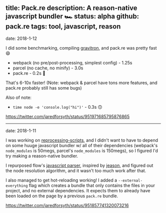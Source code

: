 title: Pack.re
description: A reason-native javascript bundler 🏎
status: alpha
github: pack.re
tags: tool, javascript, reason
---
date: 2018-1-12

I did some benchmarking, compiling [gravitron](/projects/gravitron/), and pack.re was pretty fast 😄

- webpack (no pre/post-processing, simplest config) - 1.25s
- parcel (no cache, no minify) - 3.0s
- pack.re - 0.2s 🚀

That's 6-10x faster! (Note: webpack & parcel have tons more features, and pack.re probably still has some bugs)

Also of note:
- `time node -e 'console.log("hi")'` - 0.3s 🙃

https://twitter.com/jaredforsyth/status/951971685795876865

---
date: 2018-1-11

I was working on [reprocessing-scripts](/projects/reprocessing-scripts), and I didn't want to have to depend on some huuge javascript bundler w/ all of their dependencies (webpack's `node_modules` is 50megs, parcel's `node_modules` is 150megs), so I figured I'd try making a reason-native bundler.

I repurposed flow's [javascript parser](https://github.com/facebook/flow/tree/master/src/parser), inspired by [jeason](https://github.com/chenglou/jeason), and figured out the node resolution algorithm, and it wasn't too much work after that.

I also managed to get hot-reloading working! I added a `--external-everything` flag which creates a bundle that only contains the files in your project, and no external dependencies. It expects them to already have been loaded on the page by a previous `pack.re` bundle.

https://twitter.com/jaredforsyth/status/951857741320073216
